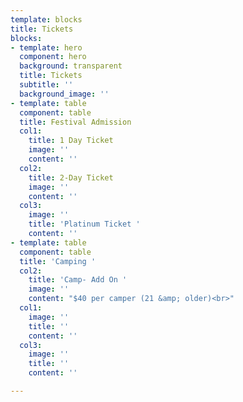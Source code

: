 ```yaml
---
template: blocks
title: Tickets
blocks:
- template: hero
  component: hero
  background: transparent
  title: Tickets
  subtitle: ''
  background_image: ''
- template: table
  component: table
  title: Festival Admission
  col1:
    title: 1 Day Ticket
    image: ''
    content: ''
  col2:
    title: 2-Day Ticket
    image: ''
    content: ''
  col3:
    image: ''
    title: 'Platinum Ticket '
    content: ''
- template: table
  component: table
  title: 'Camping '
  col2:
    title: 'Camp- Add On '
    image: ''
    content: "$40 per camper (21 &amp; older)<br>"
  col1:
    image: ''
    title: ''
    content: ''
  col3:
    image: ''
    title: ''
    content: ''

---
```

